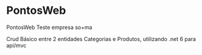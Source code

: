 # PontosWeb
PontosWeb
Teste empresa so+ma

Crud Básico entre 2 entidades Categorias e Produtos, utilizando .net 6 para api/mvc
